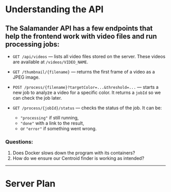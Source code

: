 # Understanding the API

## The Salamander API has a few endpoints that help the frontend work with video files and run processing jobs:

- `GET /api/videos` — lists all video files stored on the server. These videos are available at `/videos/VIDEO_NAME`.

- `GET /thumbnail/{filename}` — returns the first frame of a video as a JPEG image.

- `POST /process/{filename}?targetColor=...&threshold=...` — starts a new job to analyze a video for a specific color. It returns a `jobId` so we can check the job later.

- `GET /process/{jobId}/status` — checks the status of the job. It can be:
  - `"processing"` if still running,
  - `"done"` with a link to the result,
  - or `"error"` if something went wrong.

### Questions:
1. Does Docker slows down the program with its containers?
2. How do we ensure our Centroid finder is working as intended? 
-----------------------------------------------------------------------------------------------------------------------------------------
# Server Plan
